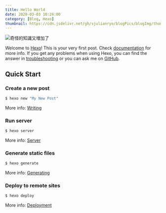 ```yaml
---
title: Hello World
date: 2020-03-03 10:24:00
category: [Blog, Hexo]
thumbnail: https://cdn.jsdelivr.net/gh/sjulianryo/blogPics/blogImg/thumb-1-helloworld.webp
---
```

![](https://cdn.jsdelivr.net/gh/sjulianryo/blogPics/blogImg/thumb-1-helloworld.webp "奇怪的知識又増加了")

Welcome to [Hexo](https://hexo.io/)! This is your very first post. Check [documentation](https://hexo.io/docs/) for more info. If you get any problems when using Hexo, you can find the answer in [troubleshooting](https://hexo.io/docs/troubleshooting.html) or you can ask me on [GitHub](https://github.com/hexojs/hexo/issues).

## Quick Start

### Create a new post

``` bash
$ hexo new "My New Post"
```

More info: [Writing](https://hexo.io/docs/writing.html)

### Run server

``` bash
$ hexo server
```

More info: [Server](https://hexo.io/docs/server.html)

### Generate static files

``` bash
$ hexo generate
```

More info: [Generating](https://hexo.io/docs/generating.html)

### Deploy to remote sites

``` bash
$ hexo deploy
```

More info: [Deployment](https://hexo.io/docs/one-command-deployment.html)
